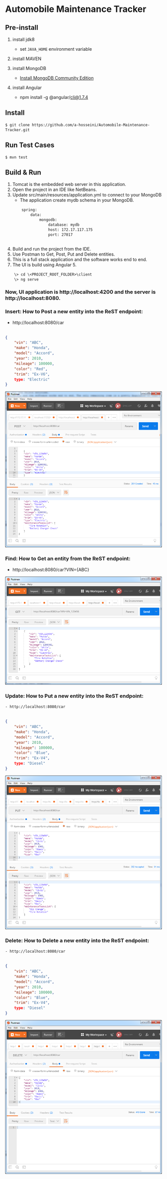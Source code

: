 # Automobile Maintenance Tracker

## Pre-install

1. install jdk8
    - set `JAVA_HOME` environment variable
1. install MAVEN
    	
1. install MongoDB
    - [Install MongoDB Community Edition](https://docs.mongodb.com/manual/tutorial/install-mongodb-on-red-hat/)
1. install Angular
	- npm install -g @angular/cli@1.7.4

	
	
## Install

	$ git clone https://github.com/a-hosseini/Automobile-Maintenance-Tracker.git
	

## Run Test Cases
	$ mvn test


## Build & Run

1. Tomcat is the embedded web server in this application.
1. Open the project in an IDE like NetBeans. 
1. Update src/main/resources/application.yml to connect to your MongoDB
	- The application create mydb schema in your MongoDB.
	``` 
		spring:
			data:
				mongodb:
					database: mydb
					host: 172.17.117.175
					port: 27017	
		
	```
1. Build and run the project from the IDE.
1. Use Postman to Get, Post, Put and Delete entities.
1. This is a full stack application and the software works end to end.
1. The UI is build using Angular 5. 
```
	\> cd \<PROJECT_ROOT_FOLDER>\client 
	\> ng serve
```
### Now, UI application is http://localhost:4200 and the server is http://localhost:8080.

### Insert: How to Post a new entity into the ReST endpoint:
  -	http://localhost:8080/car
```json

{
    "vin": "ABC",
    "make": "Honda",
    "model": "Accord",
    "year": 2010,
    "mileage": 100000,
    "color": "Red",
    "trim": "Ex-V6",
	type: "Electric"
}

```

![Post](post.png)



### Find: How to Get an entity from the ReST endpoint:
  - http://localhost:8080/car?VIN={ABC}

![Get](get.png)

### Update: How to Put a new entity into the ReST endpoint:
	- http://localhost:8080/car
```json

{
    "vin": "ABC",
    "make": "Honda",
    "model": "Accord",
    "year": 2010,
    "mileage": 100000,
    "color": "Blue",
    "trim": "Ex-V4",
	type: "Diesel"
}

```

![Put](put.png)


### Delete: How to Delete a new entity into the ReST endpoint:
	- http://localhost:8080/car
```json

{
    "vin": "ABC",
    "make": "Honda",
    "model": "Accord",
    "year": 2010,
    "mileage": 100000,
    "color": "Blue",
    "trim": "Ex-V4",
	type: "Diesel"
}

```
![Delete](delete.png)